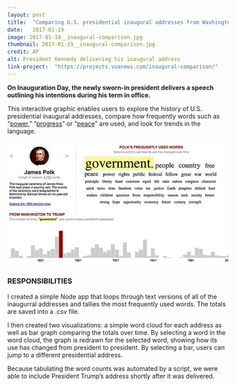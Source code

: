 ```yaml
---
layout: post
title:  "Comparing U.S. presidential inaugural addresses from Washington to Trump"
date:   2017-01-19
image: 2017-01-19__inaugural-comparison.jpg
thumbnail: 2017-01-19__inaugural-comparison.jpg
credit: AP
alt: President Kennedy delivering his inaugural address
link-project:  "https://projects.voanews.com/inaugural-comparison/"
---
```


**On Inauguration Day, the newly sworn-in president delivers a speech outlining his intentions during his term in office.**

This interactive graphic enables users to explore the history of U.S. presidential inaugural addresses, compare how frequently words such as “[power](https://projects.voanews.com/inaugural-comparison/?inauguration=13&word=power),” “[progress](https://projects.voanews.com/inaugural-comparison/?inauguration=35&word=progress)” or “[peace](https://projects.voanews.com/inaugural-comparison/?inauguration=46&word=peace)” are used, and look for trends in the language.

<a href="https://projects.voanews.com/inaugural-comparison/"><img src="/img/inaugural-address--640x360.jpg" /></a>

### RESPONSIBILITIES

I created a simple Node app that loops through text versions of all of the inaugurral addresses and tallies the most frequently used words. The totals are saved into a .csv file. 

I then created two visualizations: a simple word cloud for each address as well as bar graph comparing the totals over time. By selecting a word in the word cloud, the graph is redrawn for the selected word, showing how its use has changed from president to president. By selecting a bar, users can jump to a different presidential address.

Because tabulating the word counts was automated by a script, we were able to include President Trump’s address shortly after it was delivered.